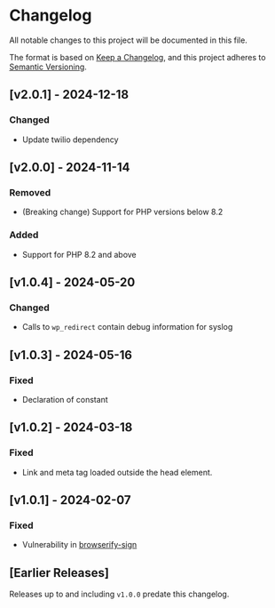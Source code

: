 # Changelog

All notable changes to this project will be documented in this file.

The format is based on [Keep a Changelog](https://keepachangelog.com/en/1.0.0/),
and this project adheres to [Semantic Versioning](https://semver.org/spec/v2.0.0.html).

## [v2.0.1] - 2024-12-18

### Changed

- Update twilio dependency


## [v2.0.0] - 2024-11-14

### Removed

- (Breaking change) Support for PHP versions below 8.2

### Added

- Support for PHP 8.2 and above

## [v1.0.4] - 2024-05-20

### Changed

- Calls to `wp_redirect` contain debug information for syslog

## [v1.0.3] - 2024-05-16

### Fixed

- Declaration of constant

## [v1.0.2] - 2024-03-18

### Fixed

- Link and meta tag loaded outside the head element.

## [v1.0.1] - 2024-02-07

### Fixed

- Vulnerability in [browserify-sign](https://github.com/dxw/2fa/security/dependabot/42)

## [Earlier Releases]

Releases up to and including `v1.0.0` predate this changelog.
